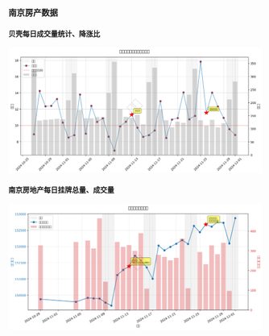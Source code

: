 ### 南京房产数据

#### 贝壳每日成交量统计、降涨比
![plot_njhouse_bk_daily](./house_scripts/plot_njhouse_bk_daily_20241202_215300.png)

#### 南京房地产每日挂牌总量、成交量
![plot_njhouse_total_listings](./house_scripts/plot_njhouse_total_listings_20241202_215259.png)
